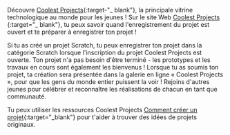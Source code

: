 Découvre [Coolest Projects](https://coolestprojects.org/){:target-"_ blank"}, la principale vitrine technologique au monde pour les jeunes ! Sur le site Web [Coolest Projects ](https://coolestprojects.org/){:target="_ blank"}, tu peux savoir quand l'enregistrement du projet est ouvert et te préparer à enregistrer ton projet !

Si tu as créé un projet Scratch, tu peux enregistrer ton projet dans la catégorie Scratch lorsque l'inscription du projet Coolest Projects est ouverte. Ton projet n'a pas besoin d'être terminé - les prototypes et les travaux en cours sont également les bienvenus ! Lorsque tu as soumis ton projet, ta création sera présentée dans la galerie en ligne « Coolest Projects », pour que les gens du monde entier puissent la voir ! Rejoins d'autres jeunes pour célébrer et reconnaître les réalisations de chacun en tant que communauté.

Tu peux utiliser les ressources Coolest Projects [Comment créer un projet](https://coolestprojects.org/2020/03/31/how-to-make-a-project-workbook-and-additional-resources/){:target="_blank"} pour t'aider à trouver des idées de projets originaux.
